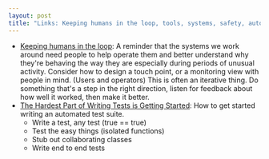 ```yaml
---
layout: post
title: "Links: Keeping humans in the loop, tools, systems, safety, automation"
---
```


* [Keeping humans in the loop](https://cursedquail.com/blog/2023-03.humans-in-the-loop/): A reminder that the systems we work around need people to help operate them and better understand why they're behaving the way they are especially during periods of unusual activity. Consider how to design a touch point, or a monitoring view with people in mind. (Users and operators) This is often an iterative thing. Do something that's a step in the right direction, listen for feedback about how well it worked, then make it better.
* [The Hardest Part of Writing Tests is Getting Started](https://shopify.engineering/the-hardest-part-of-writing-tests-is-getting-started): How to get started writing an automated test suite.
  * Write a test, any test (true == true)
  * Test the easy things (isolated functions)
  * Stub out collaborating classes
  * Write end to end tests